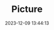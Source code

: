 ---
weight: 1
images:
- /images/edited/119.jpeg
title: Picture
date: 2023-12-09 13:44:13
tags: [luminar neo,work,truck,car,train]
---